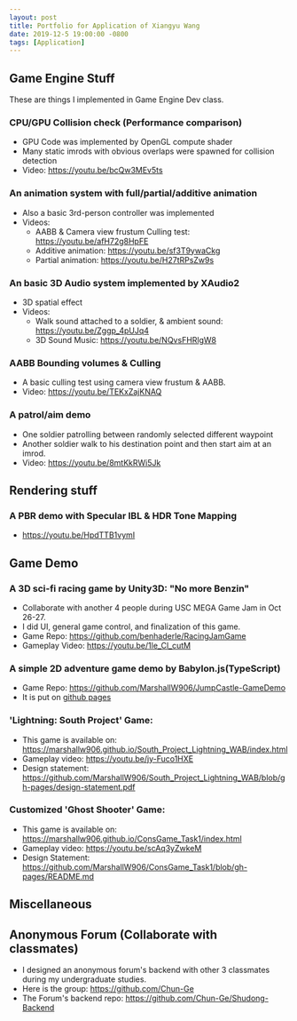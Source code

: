```yaml
---
layout: post
title: Portfolio for Application of Xiangyu Wang
date: 2019-12-5 19:00:00 -0800
tags: [Application]
---
```


## Game Engine Stuff
These are things I implemented in Game Engine Dev class.

### CPU/GPU Collision check (Performance comparison)
- GPU Code was implemented by OpenGL compute shader
- Many static imrods with obvious overlaps were spawned for collision detection
- Video: https://youtu.be/bcQw3MEv5ts 

### An animation system with full/partial/additive animation
- Also a basic 3rd-person controller was implemented
- Videos: 
  - AABB & Camera view frustum Culling test: https://youtu.be/afH72g8HpFE
  - Additive animation: https://youtu.be/sf3T9ywaCkg
  - Partial animation: https://youtu.be/H27tRPsZw9s

### An basic 3D Audio system implemented by XAudio2
- 3D spatial effect
- Videos: 
  - Walk sound attached to a soldier, & ambient sound: https://youtu.be/Zggp_4pUJq4
  - 3D Sound Music: https://youtu.be/NQvsFHRlgW8


### AABB Bounding volumes & Culling
- A basic culling test using camera view frustum & AABB.
- Video: https://youtu.be/TEKxZajKNAQ

### A patrol/aim demo
- One soldier patrolling between randomly selected different waypoint
- Another soldier walk to his destination point and then start aim at an imrod.
- Video: https://youtu.be/8mtKkRWi5Jk 

## Rendering stuff
### A PBR demo with Specular IBL & HDR Tone Mapping
- https://youtu.be/HpdTTB1vymI

## Game Demo
### A 3D sci-fi racing game by Unity3D: "No more Benzin"

- Collaborate with another 4 people during USC MEGA Game Jam in Oct 26-27.
- I did UI, general game control, and finalization of this game.
- Game Repo: https://github.com/benhaderle/RacingJamGame
- Gameplay Video: https://youtu.be/1le_Cl_cutM

### A simple 2D adventure game demo by Babylon.js(TypeScript)

- Game Repo: https://github.com/MarshallW906/JumpCastle-GameDemo
- It is put on [github pages](https://marshallw906.github.io/JumpCastle-GameDemo/)

### 'Lightning: South Project' Game:

- This game is available on: https://marshallw906.github.io/South_Project_Lightning_WAB/index.html
- Gameplay video: https://youtu.be/jy-Fuco1HXE
- Design statement: https://github.com/MarshallW906/South_Project_Lightning_WAB/blob/gh-pages/design-statement.pdf

### Customized 'Ghost Shooter' Game:

- This game is available on: https://marshallw906.github.io/ConsGame_Task1/index.html
- Gameplay video: https://youtu.be/scAq3yZwkeM
- Design Statement: https://github.com/MarshallW906/ConsGame_Task1/blob/gh-pages/README.md

## Miscellaneous
## Anonymous Forum (Collaborate with classmates)

- I designed an anonymous forum's backend with other 3 classmates during my undergraduate studies.
- Here is the group: https://github.com/Chun-Ge
- The Forum's backend repo: https://github.com/Chun-Ge/Shudong-Backend
